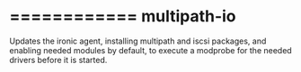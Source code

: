============
multipath-io
============
Updates the ironic agent, installing multipath and iscsi packages,
and enabling needed modules by default, to execute a modprobe for
the needed drivers before it is started.